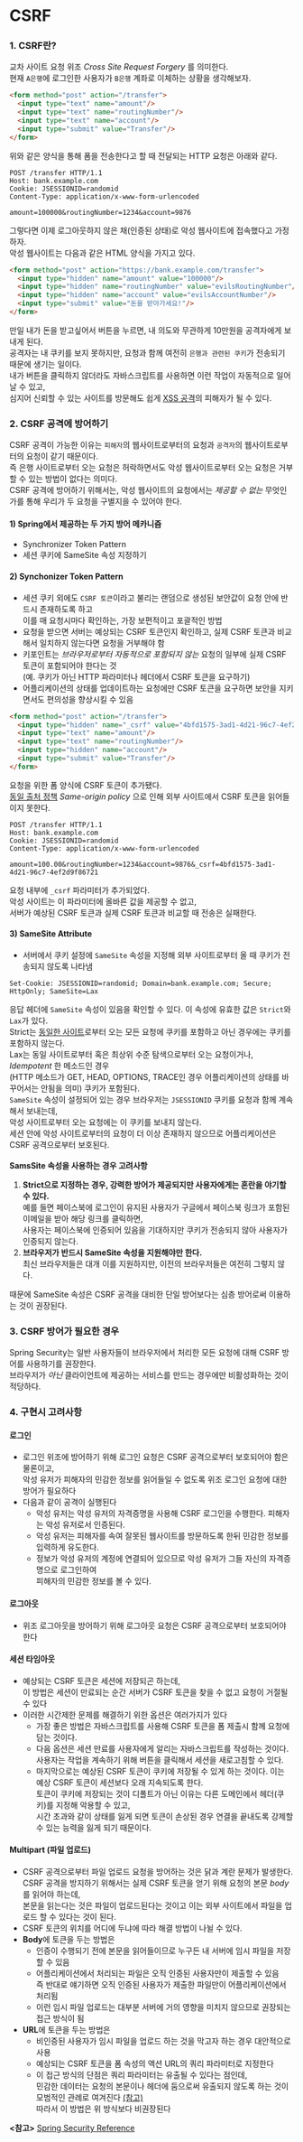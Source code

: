 
# CSRF

### 1. CSRF란?

교차 사이트 요청 위조 _Cross Site Request Forgery_ 를 의미한다.\
현재 `A은행`에 로그인한 사용자가 `B은행` 계좌로 이체하는 상황을 생각해보자.

```html
<form method="post" action="/transfer">
  <input type="text" name="amount"/>
  <input type="text" name="routingNumber"/>
  <input type="text" name="account"/>
  <input type="submit" value="Transfer"/>
</form>
```

위와 같은 양식을 통해 폼을 전송한다고 할 때 전달되는 HTTP 요청은 아래와 같다. 

```
POST /transfer HTTP/1.1
Host: bank.example.com
Cookie: JSESSIONID=randomid
Content-Type: application/x-www-form-urlencoded

amount=100000&routingNumber=1234&account=9876
```

그렇다면 이제 로그아웃하지 않은 채(인증된 상태)로 악성 웹사이트에 접속했다고 가정하자.\
악성 웹사이트는 다음과 같은 HTML 양식을 가지고 있다.

```html
<form method="post" action="https://bank.example.com/transfer">
  <input type="hidden" name="amount" value="100000"/>
  <input type="hidden" name="routingNumber" value="evilsRoutingNumber"/>
  <input type="hidden" name="account" value="evilsAccountNumber"/>
  <input type="submit" value="돈을 받아가세요!"/>
</form>
```

만일 내가 돈을 받고싶어서 버튼을 누르면, 내 의도와 무관하게 10만원을 공격자에게 보내게 된다.\
공격자는 내 쿠키를 보지 못하지만, 요청과 함께 여전히 `은행과 관련된 쿠키`가 전송되기 때문에 생기는 일이다.\
내가 버튼을 클릭하지 않더라도 자바스크립트를 사용하면 이런 작업이 자동적으로 일어날 수 있고,\
심지어 신뢰할 수 있는 사이트를 방문해도 쉽게 [XSS 공격](https://owasp.org/www-community/attacks/xss/)의 피해자가 될 수 있다.

### 2. CSRF 공격에 방어하기

CSRF 공격이 가능한 이유는 `피해자`의 웹사이트로부터의 요청과 `공격자`의 웹사이트로부터의 요청이 같기 때문이다.\
즉 은행 사이트로부터 오는 요청은 허락하면서도 악성 웹사이트로부터 오는 요청은 거부할 수 있는 방법이 없다는 의미다.\
CSRF 공격에 방어하기 위해서는, 악성 웹사이트의 요청에서는 _제공할 수 없는_ 무엇인가를 통해 우리가 두 요청을 구별지을 수 있어야 한다.

#### 1) Spring에서 제공하는 두 가지 방어 메카니즘

- Synchronizer Token Pattern
- 세션 쿠키에 SameSite 속성 지정하기

#### 2) Synchonizer Token Pattern

- 세션 쿠키 외에도 `CSRF 토큰`이라고 불리는 랜덤으로 생성된 보안값이 요청 안에 반드시 존재하도록 하고\
이를 매 요청시마다 확인하는, 가장 보편적이고 포괄적인 방법
- 요청을 받으면 서버는 예상되는 CSRF 토큰인지 확인하고, 실제 CSRF 토큰과 비교해서 일치하지 않는다면 요청을 거부해야 함
- 키포인트는 _브라우저로부터 자동적으로 포함되지 않는_ 요청의 일부에 실제 CSRF 토큰이 포함되어야 한다는 것\
(예. 쿠키가 아닌 HTTP 파라미터나 헤더에서 CSRF 토큰을 요구하기)
- 어플리케이션의 상태를 업데이트하는 요청에만 CSRF 토큰을 요구하면 보안을 지키면서도 편의성을 향상시킬 수 있음

```html
<form method="post" action="/transfer">
  <input type="hidden" name="_csrf" value="4bfd1575-3ad1-4d21-96c7-4ef2d9f86721"/>
  <input type="text" name="amount"/>
  <input type="text" name="routingNumber"/>
  <input type="hidden" name="account"/>
  <input type="submit" value="Transfer"/>
</form>
```

요청을 위한 폼 양식에 CSRF 토큰이 추가됐다.\
[동일 출처 정책](https://en.wikipedia.org/wiki/Same-origin_policy5) _Same-origin policy_ 으로 인해 외부 사이트에서 CSRF 토큰을 읽어들이지 못한다.


```
POST /transfer HTTP/1.1
Host: bank.example.com
Cookie: JSESSIONID=randomid
Content-Type: application/x-www-form-urlencoded

amount=100.00&routingNumber=1234&account=9876&_csrf=4bfd1575-3ad1-4d21-96c7-4ef2d9f86721
```

요청 내부에 `_csrf` 파라미터가 추가되었다.\
악성 사이트는 이 파라미터에 올바른 값을 제공할 수 없고,\
서버가 예상된 CSRF 토큰과 실제 CSRF 토큰과 비교할 때 전송은 실패한다.

#### 3) SameSite Attribute

- 서버에서 쿠키 설정에 `SameSite` 속성을 지정해 외부 사이트로부터 올 때 쿠키가 전송되지 않도록 나타냄

```
Set-Cookie: JSESSIONID=randomid; Domain=bank.example.com; Secure; HttpOnly; SameSite=Lax
```

응답 헤더에 `SameSite` 속성이 있음을 확인할 수 있다. 이 속성에 유효한 값은 `Strict`와 `Lax`가 있다.\
Strict는 [동일한 사이트](https://tools.ietf.org/html/draft-west-first-party-cookies-07#section-2.1)로부터 오는 모든 요청에 쿠키를 포함하고 아닌 경우에는 쿠키를 포함하지 않는다.\
Lax는 동일 사이트로부터 혹은 최상위 수준 탐색으로부터 오는 요청이거나, _Idempotent_ 한 메소드인 경우\
(HTTP 메소드가 GET, HEAD, OPTIONS, TRACE인 경우 어플리케이션의 상태를 바꾸어서는 안됨을 의미) 쿠키가 포함된다.\
`SameSite` 속성이 설정되어 있는 경우 브라우저는 `JSESSIONID` 쿠키를 요청과 함께 계속해서 보내는데,\
악성 사이트로부터 오는 요청에는 이 쿠키를 보내지 않는다.\
세션 안에 악성 사이트로부터의 요청이 더 이상 존재하지 않으므로 어플리케이션은 CSRF 공격으로부터 보호된다.\
\
**SamsSite 속성을 사용하는 경우 고려사항**
1. **Strict으로 지정하는 경우, 강력한 방어가 제공되지만 사용자에게는 혼란을 야기할 수 있다.**\
예를 들면 페이스북에 로그인이 유지된 사용자가 구글에서 페이스북 링크가 포함된 이메일을 받아 해당 링크를 클릭하면,\
사용자는 페이스북에 인증되어 있음을 기대하지만 쿠키가 전송되지 않아 사용자가 인증되지 않는다.
2. **브라우저가 반드시 SameSite 속성을 지원해야만 한다.**\
최신 브라우저들은 대개 이를 지원하지만, 이전의 브라우저들은 여전히 그렇지 않다.


때문에 SameSite 속성은 CSRF 공격을 대비한 단일 방어보다는 심층 방어로써 이용하는 것이 권장된다.

### 3. CSRF 방어가 필요한 경우

Spring Security는 일반 사용자들이 브라우저에서 처리한 모든 요청에 대해 CSRF 방어를 사용하기를 권장한다.\
브라우저가 _아닌_ 클라이언트에 제공하는 서비스를 만드는 경우에만 비활성화하는 것이 적당하다.

### 4. 구현시 고려사항

#### 로그인

- 로그인 위조에 방어하기 위해 로그인 요청은 CSRF 공격으로부터 보호되어야 함은 물론이고,\
악성 유저가 피해자의 민감한 정보를 읽어들일 수 없도록 위조 로그인 요청에 대한 방어가 필요하다
- 다음과 같이 공격이 실행된다
  - 악성 유저는 악성 유저의 자격증명을 사용해 CSRF 로그인을 수행한다. 피해자는 악성 유저로서 인증된다.
  - 악성 유저는 피해자를 속여 잘못된 웹사이트를 방문하도록 한뒤 민감한 정보를 입력하게 유도한다.
  - 정보가 악성 유저의 계정에 연결되어 있으므로 악성 유저가 그들 자신의 자격증명으로 로그인하여\
피해자의 민감한 정보를 볼 수 있다.

#### 로그아웃

- 위조 로그아웃을 방어하기 위해 로그아웃 요청은 CSRF 공격으로부터 보호되어야 한다

#### 세션 타임아웃

- 예상되는 CSRF 토큰은 세션에 저장되곤 하는데,\
이 방법은 세션이 만료되는 순간 서버가 CSRF 토큰을 찾을 수 없고 요청이 거절될 수 있다
- 이러한 시간제한 문제를 해결하기 위한 옵션은 여러가지가 있다
  - 가장 좋은 방법은 자바스크립트를 사용해 CSRF 토큰을 폼 제출시 함께 요청에 담는 것이다.
  - 다음 옵션은 세션 만료를 사용자에게 알리는 자바스크립트를 작성하는 것이다. \
사용자는 작업을 계속하기 위해 버튼을 클릭해서 세션을 새로고침할 수 있다.
  - 마지막으로는 예상된 CSRF 토큰이 쿠키에 저장될 수 있게 하는 것이다. 이는 예상 CSRF 토큰이 세션보다 오래 지속되도록 한다.\
토큰이 쿠키에 저장되는 것이 디폴트가 아닌 이유는 다른 도메인에서 헤더(쿠키)를 지정해 악용할 수 있고,\
시간 초과와 같이 상태를 잃게 되면 토큰이 손상된 경우 연결을 끝내도록 강제할 수 있는 능력을 잃게 되기 때문이다.

#### Multipart (파일 업로드)

- CSRF 공격으로부터 파일 업로드 요청을 방어하는 것은 닭과 계란 문제가 발생한다.\
CSRF 공격을 방지하기 위해서는 실제 CSRF 토큰을 얻기 위해 요청의 본문 _body_ 를 읽어야 하는데,\
본문을 읽는다는 것은 파일이 업로드된다는 것이고 이는 외부 사이트에서 파일을 업로드 할 수 있다는 것이 된다.
- CSRF 토큰의 위치를 어디에 두냐에 따라 해결 방법이 나뉠 수 있다.
- **Body**에 토큰을 두는 방법은
  - 인증이 수행되기 전에 본문을 읽어들이므로 누구든 내 서버에 임시 파일을 저장할 수 있음
  - 어플리케이션에서 처리되는 파일은 오직 인증된 사용자만이 제출할 수 있음\
즉 반대로 얘기하면 오직 인증된 사용자가 제출한 파일만이 어플리케이션에서 처리됨
  - 이런 임시 파일 업로드는 대부분 서버에 거의 영향을 미치지 않으므로 권장되는 접근 방식이 됨
- **URL**에 토큰을 두는 방법은
  - 비인증된 사용자가 임시 파일을 업로드 하는 것을 막고자 하는 경우 대안적으로 사용
  - 예상되는 CSRF 토큰을 폼 속성의 액션 URL의 쿼리 파라미터로 지정한다
  - 이 접근 방식의 단점은 쿼리 파라미터는 유출될 수 있다는 점인데,\
민감한 데이터는 요청의 본문이나 헤더에 둠으로써 유출되지 않도록 하는 것이 모범적인 관례로 여겨진다 [(참고)](https://www.w3.org/Protocols/rfc2616/rfc2616-sec15.html#sec15.1.3)\
따라서 이 방법은 위 방식보다 비권장된다

**<참고>** [Spring Security Reference](https://docs.spring.io/spring-security/site/docs/5.3.4.RELEASE/reference/html5/#csrf)